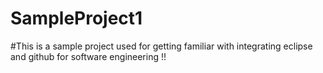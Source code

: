 # SampleProject1
#This is a sample project used for getting familiar with integrating eclipse and github for software engineering !!